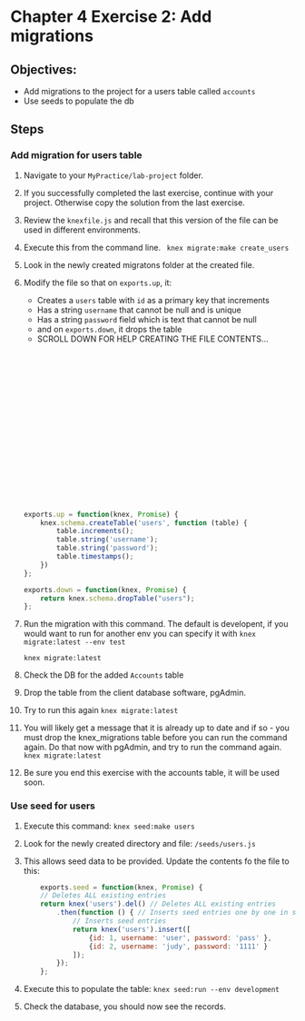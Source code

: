 # Chapter 4 Exercise 2: Add migrations

## Objectives:
* Add migrations to the project for a users table called `accounts`
* Use seeds to populate the db

## Steps 

### Add migration for users table

1. Navigate to your `MyPractice/lab-project` folder.

1. If you successfully completed the last exercise, continue with your project. Otherwise copy the solution from the last exercise.

1. Review the `knexfile.js` and recall that this version of the file can be used in different environments. 

1. Execute this from the command line. 
	``` knex migrate:make create_users```

1. Look in the newly created migratons folder at the created file.

1. Modify the file so that on `exports.up`, it:
	* Creates a `users` table with `id` as a primary key that increments
	* Has a string `username` that cannot be null and is unique
	* Has a string `password` field which is text that cannot be null
	* and on `exports.down`, it drops the table
	* SCROLL DOWN FOR HELP CREATING THE FILE CONTENTS...

    ``` javascript
    



















	exports.up = function(knex, Promise) {
		knex.schema.createTable('users', function (table) {
			table.increments();
			table.string('username');
			table.string('password');
			table.timestamps();
		})
	};

	exports.down = function(knex, Promise) {
		return knex.schema.dropTable("users");
	};

    ```

1. Run the migration with this command. The default is developent, if you would want to run for another env you can specify it with `knex migrate:latest --env test`

	```knex migrate:latest```

1. Check the DB for the added `Accounts` table

1. Drop the table from the client database software, pgAdmin.

1. Try to run this again
	```knex migrate:latest```

1. You will likely get a message that it is already up to date and if so - you must drop the knex_migrations table before you can run the command again.  Do that now with pgAdmin, and try to run the command again.
```knex migrate:latest```

1. Be sure you end this exercise with the accounts table, it will be used soon.


### Use seed for users

1. Execute this command: `knex seed:make users`

1. Look for the newly created directory and file: `/seeds/users.js`

1. This allows seed data to be provided. Update the contents fo the file to this:
	``` javascript
		exports.seed = function(knex, Promise) {
		// Deletes ALL existing entries
		return knex('users').del() // Deletes ALL existing entries
			.then(function () { // Inserts seed entries one by one in series
				// Inserts seed entries
				return knex('users').insert([
					{id: 1, username: 'user', password: 'pass' },
					{id: 2, username: 'judy', password: '1111' }
				]);
			});
		};
	```

1. Execute this to populate the table: 
	```knex seed:run --env development```

1. Check the database, you should now see the records.





